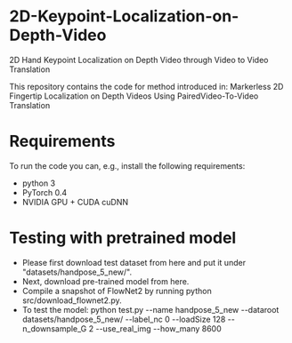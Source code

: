 # 2D-Keypoint-Localization-on-Depth-Video
2D Hand Keypoint Localization  on Depth Video through Video to Video Translation

This repository contains the code for method introduced in:
Markerless 2D Fingertip Localization on Depth Videos Using PairedVideo-To-Video Translation

# Requirements
To run the code you can, e.g., install the following requirements:

* python 3
* PyTorch 0.4
* NVIDIA GPU + CUDA cuDNN

# Testing with pretrained model
* Please first download test dataset from here and put it under "datasets/handpose_5_new/".
* Next, download pre-trained model from here.
* Compile a snapshot of FlowNet2 by running python src/download_flownet2.py.
* To test the model: 
 python test.py --name handpose_5_new  --dataroot  datasets/handpose_5_new/  --label_nc  0  --loadSize 128   --n_downsample_G 2  --use_real_img  --how_many 8600





